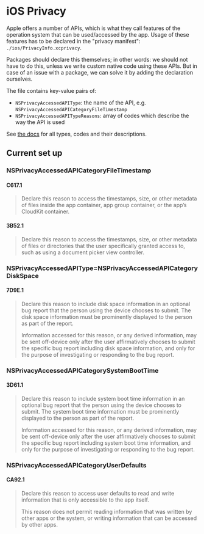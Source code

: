 # iOS Privacy

Apple offers a number of APIs, which is what they call features of the operation system that can be used/accessed by the app. Usage of these features has to be declared in the "privacy manifest": `./ios/PrivacyInfo.xcprivacy`.

Packages should declare this themselves; in other words: we should not have to do this, unless we write custom native code using these APIs. But in case of an issue with a package, we can solve it by adding the declaration ourselves.

The file contains key-value pairs of:

- `NSPrivacyAccessedAPIType`: the name of the API, e.g. `NSPrivacyAccessedAPICategoryFileTimestamp`
- `NSPrivacyAccessedAPITypeReasons`: array of codes which describe the way the API is used

See [the docs](https://developer.apple.com/documentation/bundleresources/privacy_manifest_files/describing_use_of_required_reason_api) for all types, codes and their descriptions.

## Current set up

### NSPrivacyAccessedAPICategoryFileTimestamp

#### C617.1

> Declare this reason to access the timestamps, size, or other metadata of files inside the app container, app group container, or the app’s CloudKit container.

#### 3B52.1

> Declare this reason to access the timestamps, size, or other metadata of files or directories that the user specifically granted access to, such as using a document picker view controller.

### NSPrivacyAccessedAPIType=NSPrivacyAccessedAPICategoryDiskSpace

#### 7D9E.1

> Declare this reason to include disk space information in an optional bug report that the person using the device chooses to submit. The disk space information must be prominently displayed to the person as part of the report.
>
> Information accessed for this reason, or any derived information, may be sent off-device only after the user affirmatively chooses to submit the specific bug report including disk space information, and only for the purpose of investigating or responding to the bug report.

### NSPrivacyAccessedAPICategorySystemBootTime

#### 3D61.1

> Declare this reason to include system boot time information in an optional bug report that the person using the device chooses to submit. The system boot time information must be prominently displayed to the person as part of the report.
>
> Information accessed for this reason, or any derived information, may be sent off-device only after the user affirmatively chooses to submit the specific bug report including system boot time information, and only for the purpose of investigating or responding to the bug report.

### NSPrivacyAccessedAPICategoryUserDefaults

#### CA92.1

> Declare this reason to access user defaults to read and write information that is only accessible to the app itself.
>
> This reason does not permit reading information that was written by other apps or the system, or writing information that can be accessed by other apps.